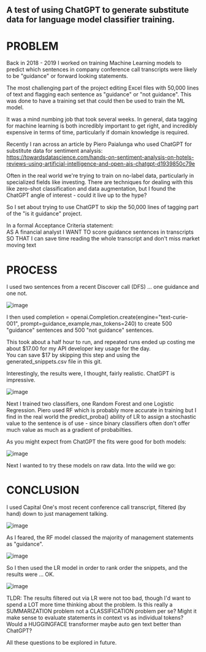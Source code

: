 ## A test of using ChatGPT to generate substitute data for language model classifier training.

# PROBLEM

Back in 2018 - 2019 I worked on training Machine Learning models to predict which sentences in company conference call transcripts were likely to be "guidance" or forward looking statements.  

The most challenging part of the project editing Excel files with 50,000 lines of text and flagging each sentence as "guidance" or "not guidance".  This was done to have a training set that could then be used to train the ML model.

It was a mind numbing job that took several weeks.  In general, data tagging for machine learning is both incredibly important to get right, and incredibly expensive in terms of time, particularly if domain knowledge is required.

Recently I ran across an article by Piero Paialunga who used ChatGPT for substitute data for sentiment analysis:
https://towardsdatascience.com/hands-on-sentiment-analysis-on-hotels-reviews-using-artificial-intelligence-and-open-ais-chatgpt-d1939850c79e

Often in the real world we're trying to train on no-label data, particularly in specialized fields like investing.  There are techniques for dealing with this like zero-shot classification and data augmentation, but I found the ChatGPT angle of interest - could it live up to the hype?

So I set about trying to use ChatGPT to skip the 50,000 lines of tagging part of the "is it guidance" project.

In a formal Acceptance Criteria statement:<BR>
AS A financial analyst
I WANT TO score guidance sentences in transcripts 
SO THAT I can save time reading the whole transcript and don't miss market moving text 

# PROCESS

I used two sentences from a recent Discover call (DFS) ... one guidance and one not.

![image](https://user-images.githubusercontent.com/39496491/218327367-df3761cb-680e-423f-8d8b-d0fcef27accc.png)

I then used completion = openai.Completion.create(engine="text-curie-001", prompt=guidance_example,max_tokens=240) to create 500 "guidance" sentences and 500 "not guidance" sentences.

This took about a half hour to run, and repeated runs ended up costing me about $17.00 for my API developer key usage for the day.  
You can save $17 by skipping this step and using the generated_snippets.csv file in this git.
  
Interestingly, the results were, I thought, fairly realistic.  ChatGPT is impressive.

![image](https://user-images.githubusercontent.com/39496491/218328051-b8cc4b4e-fbf3-48d6-94a8-56738f9a7fb7.png)

Next I trained two classifiers, one Random Forest and one Logistic Regression.  Piero used RF which is probably more accurate in training but I find in the real world the predict_proba() ability of LR to assign a stochastic value to the sentence is of use - since binary classifiers often don't offer much value as much as a gradient of probabilties.

As you might expect from ChatGPT the fits were good for both models:

![image](https://user-images.githubusercontent.com/39496491/218328318-81af1c14-78c0-42c7-9e2e-feb451797c61.png)

Next I wanted to try these models on raw data.  Into the wild we go:

# CONCLUSION

I used Capital One's most recent conference call transcript, filtered (by hand) down to just management talking.

![image](https://user-images.githubusercontent.com/39496491/218328386-2300ebd1-7b4a-4927-b6de-cd56f84b15a7.png)

As I feared, the RF model classed the majority of management statements as "guidance".

![image](https://user-images.githubusercontent.com/39496491/218328436-d88132ee-54b7-4f8e-b5fa-56c8313e6329.png)

So I then used the LR model in order to rank order the snippets, and the results were ... OK.

![image](https://user-images.githubusercontent.com/39496491/218328476-19d04e88-4002-4be8-bc67-8fdc18be291a.png)

TLDR: The results filtered out via LR were not too bad, though I'd want to spend a LOT more time thinking about the problem.  Is this really a SUMMARIZATION problem not a CLASSIFICATION problem per se?  Might it make sense to evaluate statements in context vs as individual tokens?  Would a HUGGINGFACE transformer maybe auto gen text better than ChatGPT?  

All these questions to be explored in future.





